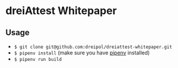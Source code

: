 # dreiAttest Whitepaper

## Usage

- `$ git clone git@github.com:dreipol/dreiattest-whitepaper.git`
- `$ pipenv install` (make sure you have [pipenv](https://github.com/pypa/pipenv#installation) installed)
- `$ pipenv run build` 

